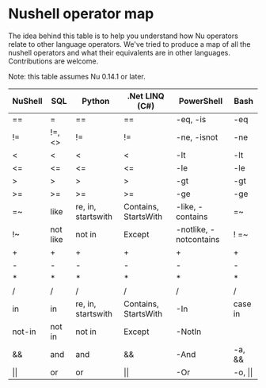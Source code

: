 # Nushell operator map

The idea behind this table is to help you understand how Nu operators relate to other language operators. We've tried to produce a map of all the nushell operators and what their equivalents are in other languages. Contributions are welcome.

Note: this table assumes Nu 0.14.1 or later.


| NuShell  | SQL      | Python              | .Net LINQ (C#)       | PowerShell             | Bash               |
| -------- | -------- | --------------------| -------------------- | ---------------------- | ------------------ |
| ==       | =        | ==                  | ==                   | -eq, -is               | -eq                |
| !=       | !=, <>   | !=                  | !=                   | -ne, -isnot            | -ne                |
| <        | <        | <                   | <                    | -lt                    | -lt                |
| <=       | <=       | <=                  | <=                   | -le                    | -le                |
| >        | >        | >                   | >                    | -gt                    | -gt                |
| >=       | >=       | >=                  | >=                   | -ge                    | -ge                |
| =~       | like     | re, in, startswith  | Contains, StartsWith | -like, -contains       | =~                 |
| !~       | not like | not in              | Except               | -notlike, -notcontains | ! <str1> =~ <str2> |
| +        | +        | +                   | +                    | +                      | +                  |
| -        | -        | -                   | -                    | -                      | -                  |
| *        | *        | *                   | *                    | *                      | *                  |
| /        | /        | /                   | /                    | /                      | /                  |
| in       | in       | re, in, startswith  | Contains, StartsWith | -In                    | case in            |
| not-in   | not in   | not in              | Except               | -NotIn                 |                    |
| &&       | and      | and                 | &&                   | -And                   | -a, &&             |
| \|\|     | or       | or                  | \|\|                 | -Or                    | -o, \|\|           |
